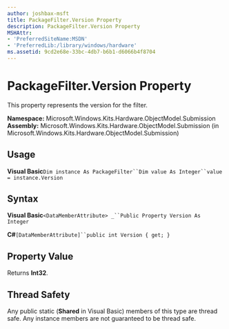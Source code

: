 ```yaml
---
author: joshbax-msft
title: PackageFilter.Version Property
description: PackageFilter.Version Property
MSHAttr:
- 'PreferredSiteName:MSDN'
- 'PreferredLib:/library/windows/hardware'
ms.assetid: 9cd2e68e-33bc-4db7-b6b1-d6066b4f8704
---
```


# PackageFilter.Version Property


This property represents the version for the filter.

**Namespace:** Microsoft.Windows.Kits.Hardware.ObjectModel.Submission **Assembly:** Microsoft.Windows.Kits.Hardware.ObjectModel.Submission (in Microsoft.Windows.Kits.Hardware.ObjectModel.Submission)

## Usage


**Visual Basic**`Dim instance As PackageFilter``Dim value As Integer``value = instance.Version`

## Syntax


**Visual Basic**`<DataMemberAttribute> _``Public Property Version As Integer`

**C#**`[DataMemberAttribute]``public int Version { get; }`

## Property Value


Returns **Int32**.

## Thread Safety


Any public static (**Shared** in Visual Basic) members of this type are thread safe. Any instance members are not guaranteed to be thread safe.

 

 






